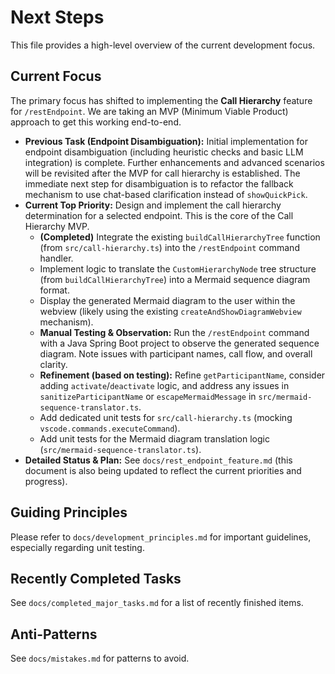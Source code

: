 # Next Steps

This file provides a high-level overview of the current development focus.

## Current Focus

The primary focus has shifted to implementing the **Call Hierarchy** feature for `/restEndpoint`. We are taking an MVP (Minimum Viable Product) approach to get this working end-to-end.

*   **Previous Task (Endpoint Disambiguation):** Initial implementation for endpoint disambiguation (including heuristic checks and basic LLM integration) is complete. Further enhancements and advanced scenarios will be revisited after the MVP for call hierarchy is established. The immediate next step for disambiguation is to refactor the fallback mechanism to use chat-based clarification instead of `showQuickPick`.
*   **Current Top Priority:** Design and implement the call hierarchy determination for a selected endpoint. This is the core of the Call Hierarchy MVP.
    *   **(Completed)** Integrate the existing `buildCallHierarchyTree` function (from `src/call-hierarchy.ts`) into the `/restEndpoint` command handler.
    *   Implement logic to translate the `CustomHierarchyNode` tree structure (from `buildCallHierarchyTree`) into a Mermaid sequence diagram format.
    *   Display the generated Mermaid diagram to the user within the webview (likely using the existing `createAndShowDiagramWebview` mechanism).
    *   **Manual Testing & Observation:** Run the `/restEndpoint` command with a Java Spring Boot project to observe the generated sequence diagram. Note issues with participant names, call flow, and overall clarity.
    *   **Refinement (based on testing):** Refine `getParticipantName`, consider adding `activate`/`deactivate` logic, and address any issues in `sanitizeParticipantName` or `escapeMermaidMessage` in `src/mermaid-sequence-translator.ts`.
    *   Add dedicated unit tests for `src/call-hierarchy.ts` (mocking `vscode.commands.executeCommand`).
    *   Add unit tests for the Mermaid diagram translation logic (`src/mermaid-sequence-translator.ts`).
*   **Detailed Status & Plan:** See `docs/rest_endpoint_feature.md` (this document is also being updated to reflect the current priorities and progress).

## Guiding Principles

Please refer to `docs/development_principles.md` for important guidelines, especially regarding unit testing.

## Recently Completed Tasks

See `docs/completed_major_tasks.md` for a list of recently finished items.

## Anti-Patterns

See `docs/mistakes.md` for patterns to avoid.